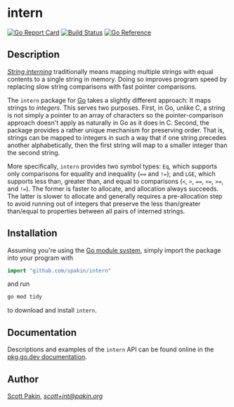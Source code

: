 intern
======

[![Go Report Card](https://goreportcard.com/badge/github.com/spakin/intern)](https://goreportcard.com/report/github.com/spakin/intern) [![Build Status](https://travis-ci.com/spakin/intern.svg?branch=master)](https://travis-ci.com/spakin/intern) [![Go Reference](https://pkg.go.dev/badge/github.com/spakin/intern.svg)](https://pkg.go.dev/github.com/spakin/intern)

Description
-----------

[_String interning_](https://en.wikipedia.org/wiki/String_interning) traditionally means mapping multiple strings with equal contents to a single string in memory.  Doing so improves program speed by replacing slow string comparisons with fast pointer comparisons.

The `intern` package for [Go](https://golang.org/) takes a slightly different approach: It maps strings to _integers_.  This serves two purposes.  First, in Go, unlike C, a string is not simply a pointer to an array of characters so the pointer-comparison approach doesn't apply as naturally in Go as it does in C.  Second, the package provides a rather unique mechanism for preserving order.  That is, strings can be mapped to integers in such a way that if one string precedes another alphabetically, then the first string will map to a smaller integer than the second string.

More specifically, `intern` provides two symbol types: `Eq`, which supports only comparisons for equality and inequality (`==` and `!=`); and `LGE`, which supports less than, greater than, and equal to comparisons (`<`, `>`, `==`, `<=`, `>=`, and `!=`).  The former is faster to allocate, and allocation always succeeds.  The latter is slower to allocate and generally requires a pre-allocation step to avoid running out of integers that preserve the less than/greater than/equal to properties between all pairs of interned strings.

Installation
------------

Assuming you're using the [Go module system](https://go.dev/blog/using-go-modules), simply import the package into your program with
```Go
import "github.com/spakin/intern"
```
and run
```bash
go mod tidy
```
to download and install `intern`.

Documentation
-------------

Descriptions and examples of the `intern` API can be found online in the [pkg.go.dev documentation](https://pkg.go.dev/github.com/spakin/intern).

Author
------

[Scott Pakin](http://www.pakin.org/~scott/), *scott+int@pakin.org*
